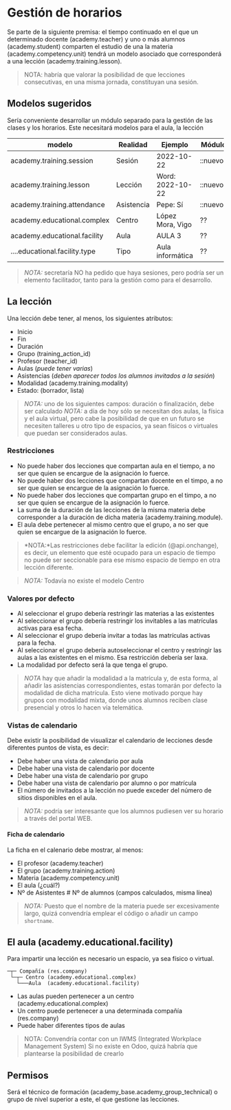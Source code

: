 # Gestión de horarios

Se parte de la siguiente premisa: el tiempo continuado en el que un determinado
docente (academy.teacher) y uno o más alumnos (academy.student) comparten el 
estudio de una la materia (academy.competency.unit) tendrá un modelo asociado
que corresponderá a una lección (academy.training.lesson).

> NOTA: habría que valorar la posibilidad de que lecciones consecutivas, en una 
misma jornada, constituyan una sesión.

## Modelos sugeridos

Sería conveniente desarrollar un módulo separado para la gestión de las clases
y los horarios. Este necesitará modelos para el aula, la lección

| modelo                        | Realidad   | Ejemplo           | Módulo    |
| ----------------------------- | ---------- | ----------------- | ----------|
| academy.training.session      | Sesión     | 2022-10-22        | ::nuevo:: |
| academy.training.lesson       | Lección    | Word: 2022-10-22  | ::nuevo:: |
| academy.training.attendance   | Asistencia | Pepe: Sí          | ::nuevo:: |
| academy.educational.complex   | Centro     | López Mora, Vigo  | ??        |
| academy.educational.facility  | Aula       | AULA 3            | ??        |
| ....educational.facility.type | Tipo       | Aula informática  | ??        |

> *NOTA:* secretaría NO ha pedido que haya sesiones, pero podría ser un
elemento facilitador, tanto para la gestión como para el desarrollo.

## La lección

Una lección debe tener, al menos, los siguientes atributos:

- Inicio
- Fin
- Duración 
- Grupo (training_action_id)
- Profesor (teacher_id)
- Aulas (_puede tener varias_)
- Asistencias (_deben aparecer todos los alumnos invitados a la sesión_)
- Modalidad (academy.training.modality)
- Estado: (borrador, lista)

> *NOTA:* uno de los siguientes campos: duración o finalización, debe ser 
calculado
> *NOTA:* a día de hoy sólo se necesitan dos aulas, la física y el aula virtual,
pero cabe la posibilidad de que en un futuro se necesiten talleres u otro tipo 
de espacios, ya sean físicos o virtuales que puedan ser considerados aulas.


### Restricciones

- No puede haber dos lecciones que compartan aula en el tiempo, a no ser que 
quien se encargue de la asignación lo fuerce.
- No puede haber dos lecciones que compartan docente en el timpo, a no ser que 
quien se encargue de la asignación lo fuerce.
- No puede haber dos lecciones que compartan grupo en el timpo, a no ser que 
quien se encargue de la asignación lo fuerce.
- La suma de la duración de las lecciones de la misma materia debe corresponder
a la duración de dicha materia (academy.training.module).
- El aula debe pertenecer al mismo centro que el grupo, a no ser que
quien se encargue de la asignación lo fuerce.

> *NOTA:*Las restricciones debe facilitar la edición (@api.onchange), es decir, un
elemento que esté ocupado para un espacio de tiempo no puede ser seccionable
para ese mismo espacio de tiempo en otra lección diferente.

> *NOTA:* Todavía no existe el modelo Centro

### Valores por defecto

- Al seleccionar el grupo debería restringir las materias a las existentes
- Al seleccionar el grupo debería restringir los invitables a las matrículas
activas para esa fecha.
- Al seleccionar el grupo debería invitar a todas las matrículas activas para
la fecha.
- Al seleccionar el grupo debería autoseleccionar el centro y restringir las
aulas a las existentes en el mismo. Esa restricción debería ser laxa.
- La modalidad por defecto será la que tenga el grupo.

> *NOTA* hay que añadir la modalidad a la matrícula y, de esta forma, al añadir
las asistencias correspondientes, estas tomarán por defecto la modalidad de
dicha matrícula. Esto viene motivado porque hay grupos con modalidad mixta,
donde unos alumnos reciben clase presencial y otros lo hacen vía telemática.

### Vistas de calendario

Debe existir la posibilidad de visualizar el calendario de lecciones desde
diferentes puntos de vista, es decir:

- Debe haber una vista de calendario por aula
- Debe haber una vista de calendario por docente
- Debe haber una vista de calendario por grupo
- Debe haber una vista de calendario por alumno o por matrícula
- El número de invitados a la lección no puede exceder del número de sitios
disponibles en el aula.

> *NOTA:* podría ser interesante que los alumnos pudiesen ver su horario a
través del portal WEB.

#### Ficha de calendario

La ficha en el calenario debe mostrar, al menos:

  - El profesor (academy.teacher)
  - El grupo (academy.training.action)
  - Materia (academy.competency.unit)
  - El aula (¿cuál?)
  - Nº de Asistentes # Nº de alumnos (campos calculados, misma línea)

> *NOTA:* Puesto que el nombre de la materia puede ser excesivamente largo,
quizá convendría emplear el código o añadir un campo ``shortname``.


## El aula (academy.educational.facility)


Para impartir una lección es necesario un espacio, ya sea físico o virtual.

```
─┬─ Compañía (res.company)
 └─┬─ Centro (academy.educational.complex)
   └───Aula  (academy.educational.facility)
```

- Las aulas pueden pertenecer a un centro (academy.educational.complex)
- Un centro puede pertenecer a una determinada compañía (res.company)
- Puede haber diferentes tipos de aulas


> NOTA: Convendría contar con un IWMS (Integrated Workplace Management System)
> Si no existe en Odoo, quizá habría que plantearse la posibilidad de crearlo
    
## Permisos

Será el técnico de formación (academy_base.academy_group_technical) o grupo de
nivel superior a este, el que gestione las lecciones.
